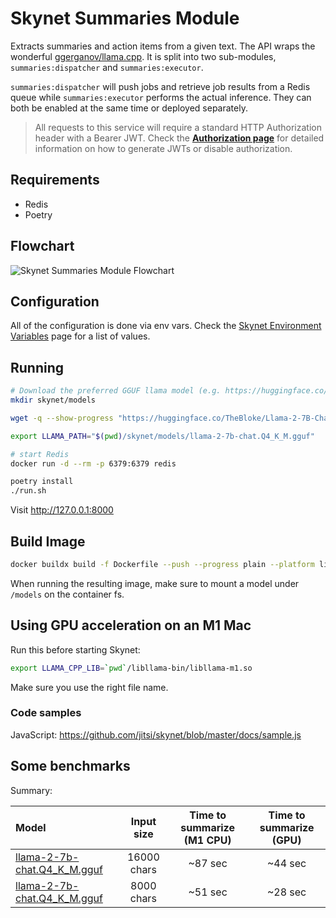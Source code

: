 # Skynet Summaries Module

Extracts summaries and action items from a given text. The API wraps the wonderful [ggerganov/llama.cpp](https://github.com/ggerganov/llama.cpp). It is split into two sub-modules, `summaries:dispatcher` and `summaries:executor`.

`summaries:dispatcher` will push jobs and retrieve job results from a Redis queue while `summaries:executor` performs the actual inference. They can both be enabled at the same time or deployed separately.

> All requests to this service will require a standard HTTP Authorization header with a Bearer JWT. Check the [**Authorization page**](auth.md) for detailed information on how to generate JWTs or disable authorization.

## Requirements

- Redis
- Poetry

## Flowchart

<img src="flowchart.jpg" alt="Skynet Summaries Module Flowchart">

## Configuration

All of the configuration is done via env vars. Check the [Skynet Environment Variables](env_vars.md) page for a list of values.

## Running

```bash
# Download the preferred GGUF llama model (e.g. https://huggingface.co/TheBloke/Llama-2-7b-Chat-GGUF) and point LLAMA_PATH to it
mkdir skynet/models

wget -q --show-progress "https://huggingface.co/TheBloke/Llama-2-7B-Chat-GGUF/resolve/main/llama-2-7b-chat.Q4_K_M.gguf?download=true" -O skynet/models/llama-2-7b-chat.Q4_K_M.gguf

export LLAMA_PATH="$(pwd)/skynet/models/llama-2-7b-chat.Q4_K_M.gguf"

# start Redis
docker run -d --rm -p 6379:6379 redis 

poetry install
./run.sh
```

Visit http://127.0.0.1:8000

## Build Image

```bash
docker buildx build -f Dockerfile --push --progress plain --platform linux/amd64 -t your-registry/skynet:your-tag .
```

When running the resulting image, make sure to mount a model under `/models` on the container fs.

## Using GPU acceleration on an M1 Mac

Run this before starting Skynet:

```bash
export LLAMA_CPP_LIB=`pwd`/libllama-bin/libllama-m1.so
```

Make sure you use the right file name.

### Code samples

JavaScript: https://github.com/jitsi/skynet/blob/master/docs/sample.js

## Some benchmarks

Summary:

| Model | Input size | Time to summarize (M1 CPU)  | Time to summarize (GPU) |
| :---- | :--------: |:---------------------------:|:-----------------------:|
| [llama-2-7b-chat.Q4_K_M.gguf][1] | 16000 chars |           ~87 sec           |         ~44 sec         |
| [llama-2-7b-chat.Q4_K_M.gguf][1] | 8000 chars |           ~51 sec           |         ~28 sec         |

[1]: https://huggingface.co/TheBloke/Llama-2-7b-Chat-GGUF/blob/main/llama-2-7b-chat.Q4_K_M.gguf
